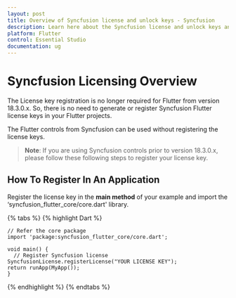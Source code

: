 ```yaml
---
layout: post
title: Overview of Syncfusion license and unlock keys - Syncfusion
description: Learn here about the Syncfusion license and unlock keys and difference between license and unlock keys.
platform: Flutter
control: Essential Studio
documentation: ug
---
```



# Syncfusion Licensing Overview

The License key registration is no longer required for Flutter from version 18.3.0.x. So, there is no need to generate or register Syncfusion Flutter license keys in your Flutter projects. 

The Flutter controls from Syncfusion can be used without registering the license keys.

>**Note**: If you are using Syncfusion controls prior to version 18.3.0.x, please follow these following steps to register your license key.

## How To Register In An Application

Register the license key in the **main method** of your example and import the ‘syncfusion_flutter_core/core.dart' library.

{% tabs %} 
{% highlight Dart %}

    // Refer the core package
    import 'package:syncfusion_flutter_core/core.dart';

    void main() { 
      // Register Syncfusion license 
    SyncfusionLicense.registerLicense("YOUR LICENSE KEY"); 
    return runApp(MyApp()); 
    }

{% endhighlight %}
{% endtabs %}
